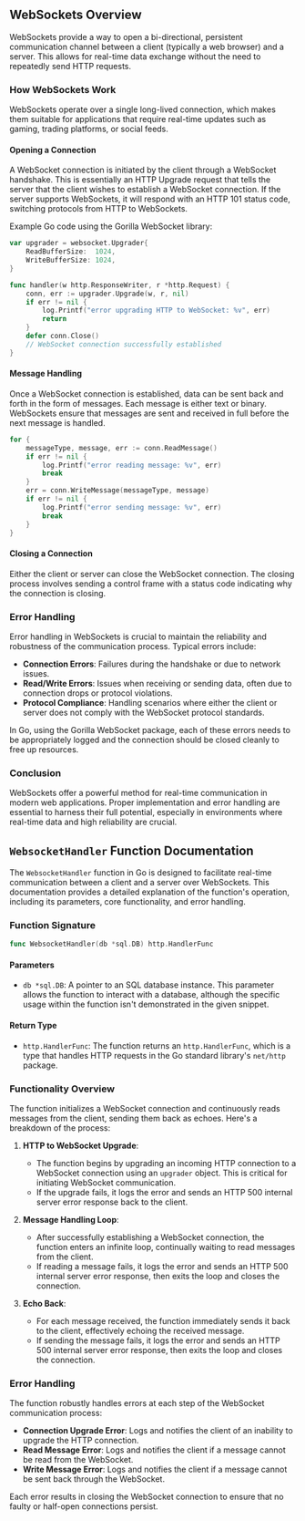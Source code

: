 ## WebSockets Overview

WebSockets provide a way to open a bi-directional, persistent communication channel between a client (typically a web browser) and a server. This allows for real-time data exchange without the need to repeatedly send HTTP requests.

### How WebSockets Work

WebSockets operate over a single long-lived connection, which makes them suitable for applications that require real-time updates such as gaming, trading platforms, or social feeds.

#### Opening a Connection

A WebSocket connection is initiated by the client through a WebSocket handshake. This is essentially an HTTP Upgrade request that tells the server that the client wishes to establish a WebSocket connection. If the server supports WebSockets, it will respond with an HTTP 101 status code, switching protocols from HTTP to WebSockets.

Example Go code using the Gorilla WebSocket library:

```go
var upgrader = websocket.Upgrader{
    ReadBufferSize:  1024,
    WriteBufferSize: 1024,
}

func handler(w http.ResponseWriter, r *http.Request) {
    conn, err := upgrader.Upgrade(w, r, nil)
    if err != nil {
        log.Printf("error upgrading HTTP to WebSocket: %v", err)
        return
    }
    defer conn.Close()
    // WebSocket connection successfully established
}
```

#### Message Handling

Once a WebSocket connection is established, data can be sent back and forth in the form of messages. Each message is either text or binary. WebSockets ensure that messages are sent and received in full before the next message is handled.

```go
for {
    messageType, message, err := conn.ReadMessage()
    if err != nil {
        log.Printf("error reading message: %v", err)
        break
    }
    err = conn.WriteMessage(messageType, message)
    if err != nil {
        log.Printf("error sending message: %v", err)
        break
    }
}
```

#### Closing a Connection

Either the client or server can close the WebSocket connection. The closing process involves sending a control frame with a status code indicating why the connection is closing.

### Error Handling

Error handling in WebSockets is crucial to maintain the reliability and robustness of the communication process. Typical errors include:

- **Connection Errors**: Failures during the handshake or due to network issues.
- **Read/Write Errors**: Issues when receiving or sending data, often due to connection drops or protocol violations.
- **Protocol Compliance**: Handling scenarios where either the client or server does not comply with the WebSocket protocol standards.

In Go, using the Gorilla WebSocket package, each of these errors needs to be appropriately logged and the connection should be closed cleanly to free up resources.

### Conclusion

WebSockets offer a powerful method for real-time communication in modern web applications. Proper implementation and error handling are essential to harness their full potential, especially in environments where real-time data and high reliability are crucial.

## `WebsocketHandler` Function Documentation

The `WebsocketHandler` function in Go is designed to facilitate real-time communication between a client and a server over WebSockets. This documentation provides a detailed explanation of the function's operation, including its parameters, core functionality, and error handling.

### Function Signature

```go
func WebsocketHandler(db *sql.DB) http.HandlerFunc
```

#### Parameters

- `db *sql.DB`: A pointer to an SQL database instance. This parameter allows the function to interact with a database, although the specific usage within the function isn't demonstrated in the given snippet.

#### Return Type

- `http.HandlerFunc`: The function returns an `http.HandlerFunc`, which is a type that handles HTTP requests in the Go standard library's `net/http` package.

### Functionality Overview

The function initializes a WebSocket connection and continuously reads messages from the client, sending them back as echoes. Here's a breakdown of the process:

1. **HTTP to WebSocket Upgrade**: 
   - The function begins by upgrading an incoming HTTP connection to a WebSocket connection using an `upgrader` object. This is critical for initiating WebSocket communication.
   - If the upgrade fails, it logs the error and sends an HTTP 500 internal server error response back to the client.

2. **Message Handling Loop**:
   - After successfully establishing a WebSocket connection, the function enters an infinite loop, continually waiting to read messages from the client.
   - If reading a message fails, it logs the error and sends an HTTP 500 internal server error response, then exits the loop and closes the connection.

3. **Echo Back**:
   - For each message received, the function immediately sends it back to the client, effectively echoing the received message.
   - If sending the message fails, it logs the error and sends an HTTP 500 internal server error response, then exits the loop and closes the connection.

### Error Handling

The function robustly handles errors at each step of the WebSocket communication process:
- **Connection Upgrade Error**: Logs and notifies the client of an inability to upgrade the HTTP connection.
- **Read Message Error**: Logs and notifies the client if a message cannot be read from the WebSocket.
- **Write Message Error**: Logs and notifies the client if a message cannot be sent back through the WebSocket.

Each error results in closing the WebSocket connection to ensure that no faulty or half-open connections persist.
